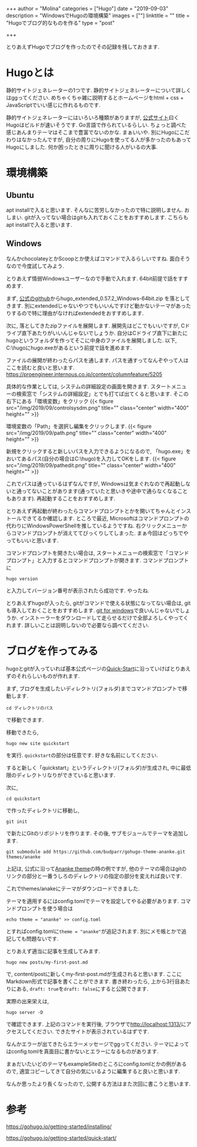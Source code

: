 +++
author = "Molina"
categories = ["Hugo"]
date = "2019-09-03"
description = "WindowsでHugoの環境構築"
images = [""]
linktitle = ""
title = "Hugoでブログ的なものを作る"
type = "post"

+++

とりあえずHugoでブログを作ったのでその記録を残しておきます. 

# Hugoとは
静的サイトジェネレーターの1つです. 
静的サイトジェネレーターについて詳しくはggってください. めちゃくちゃ雑に説明するとホームページをhtml + css + JavaScriptでいい感じに作れるものです.

静的サイトジェネレーターにはいろいろ種類がありますが, [公式サイト](https://gohugo.io)曰くHugoはビルドが速いそうです. Go言語で作られているらしい.
ちょっと調べた感じあんまりテーマはそこまで豊富でないのかな. まぁいいや.
別にHugoにこだわりはなかったんですが, 自分の周りにHugoを使ってる人が多かったのもあってHugoにしました. 何か困ったときに周りに聞ける人がいるの大事.

# 環境構築
## Ubuntu
apt installで入ると思います. そんなに苦労しなかったので特に説明しません. おしまい.
gitが入ってない場合はgitも入れておくことをおすすめします. こちらもapt installで入ると思います.

## Windows
なんかchocolateyとかScoopとか使えばコマンドで入るらしいですね. 面白そうなので今度試してみよう.

とりあえず情弱Windowsユーザーなので手動で入れます. 64bit前提で話をすすめます.

まず, [公式のgithub](https://github.com/gohugoio/hugo/releases)からhugo_extended_0.57.2_Windows-64bit.zip
を落としてきます. 別にextendedじゃないやつでもいいんですけど動かないテーマがあったりするので特に理由がなければextendedをおすすめします. 

次に, 落としてきたzipファイルを展開します. 展開先はどこでもいいですが, Cドライブ直下あたりがいいんじゃないでしょうか. 自分はCドライブ直下に新たにhugoというフォルダを作ってそこに中身のファイルを展開しました. 以下, C:\hugoにhugo.exeがあるという前提で話を進めます.

ファイルの展開が終わったらパスを通します. 
パスを通すってなんぞやって人はここを読むと良いと思います. 
https://proengineer.internous.co.jp/content/columnfeature/5205

具体的な作業としては, システムの詳細設定の画面を開きます.
スタートメニューの検索窓で「システムの詳細設定」とでも打てば出てくると思います.
そこの右下にある「環境変数」をクリック
{{< figure src="/img/2019/09/controlsysdm.png" title="" class="center" width="400" height="" >}}

環境変数の「Path」を選択し編集をクリックします.
{{< figure src="/img/2019/09/path.png" title="" class="center" width="400" height="" >}}

新規をクリックすると新しいパスを入力できるようになるので, 「hugo.exe」をおいてあるパス(自分の場合はC:\hugo)を入力してOKをします.
{{< figure src="/img/2019/09/pathedit.png" title="" class="center" width="400" height="" >}}

これでパスは通っているはずなんですが, Windowsは気まぐれなので再起動しないと通ってないことがあります(通っていたと思いきや途中で通らなくなることもあります). 再起動することをおすすめします.

とりあえず再起動が終わったらコマンドプロンプトとかを開いてちゃんとインストールできてるか確認します. ところで最近, Microsoftはコマンドプロンプトの代わりにWindowsPowerShellを推しているようですね. 右クリックメニューからコマンドプロンプトが消えててびっくりしてしまった. まぁ今回はどっちでやってもいいと思います.

コマンドプロンプトを開きたい場合は, スタートメニューの検索窓で「コマンドプロンプト」と入力するとコマンドプロンプトが開きます. コマンドプロンプトに

```
hugo version
```

と入力してバージョン番号が表示されたら成功です. やったね.

とりあえずhugoが入ったら, gitがコマンドで使える状態になってない場合は, gitも導入しておくことをおすすめします. [git for windows](https://gitforwindows.org/)で良いんじゃないでしょうか. インストーラーをダウンロードして走らせるだけで全部よろしくやってくれます. 詳しいことは説明しないので必要なら調べてください.

# ブログを作ってみる
hugoとgitが入っていれば基本公式ページの[Quick-Start](https://gohugo.io/getting-started/quick-start/)に沿っていけばとりあえずのそれらしいものが作れます. 

まず, ブログを生成したいディレクトリ(フォルダ)までコマンドプロンプトで移動します. 

```
cd ディレクトリのパス
```
で移動できます.

移動できたら, 

```
hugo new site quickstart
```

を実行. ``quickstart``の部分は任意です. 好きな名前にしてください.

すると新しく「quickstart」というディレクトリ(フォルダ)が生成され, 中に最低限のディレクトリなりができていると思います. 

次に, 

```
cd quickstart
```

で作ったディレクトリに移動し, 

```
git init
```

で新たにGitのリポジトリを作ります.
その後, サブモジュールでテーマを追加します. 

```
git submodule add https://github.com/budparr/gohugo-theme-ananke.git themes/ananke
```

上記は, 公式に沿って[Ananke theme](https://themes.gohugo.io/gohugo-theme-ananke/)の時の例ですが, 他のテーマの場合はgitのリンクの部分と一番うしろのディレクトリの指定の部分を変えれば良いです.

これでthemes/anakeにテーマがダウンロードできました. 

テーマを適用するにはconfig.tomlでテーマを設定してやる必要があります. 
コマンドプロンプトを使う場合は

```
echo theme = "ananke" >> config.toml
```

とすればconfig.tomlに``theme = "ananke"``が追記されます. 別にメモ帳とかで追記しても問題ないです. 

とりあえず適当に記事を生成してみます. 

```
hugo new posts/my-first-post.md
```

で, content/postに新しくmy-first-post.mdが生成されると思います. 
ここにMarkdown形式で記事を書くことができます. 書き終わったら, 上から3行目あたりにある, ``draft: true``を``draft: false``にすると公開できます.

実際の出来栄えは, 

```
hugo server -D
```

で確認できます. 上記のコマンドを実行後, ブラウザで[http://localhost:1313/](http://localhost:1313/)にアクセスしてください. できたサイトが表示されているはずです.

なんかエラーが出てきたらエラーメッセージでggってください. テーマによってはconfig.tomlを真面目に書かないとエラーになるものがあります.

まぁだいたいどのテーマもexampleSiteのところにconfig.tomlとかの例があるので, 適宜コピーしてきて自分の気にいるように編集すると良いと思います. 

なんか思ったより長くなったので, 公開する方法はまた次回に書こうと思います.


# 参考
https://gohugo.io/getting-started/installing/

https://gohugo.io/getting-started/quick-start/
